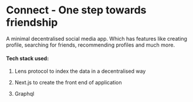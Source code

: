 # Connect - One step towards friendship

A minimal decentralised social media app. Which has features like creating profile, searching for friends, recommending profiles and much more.

#### Tech stack used:

1. Lens protocol to index the data in a decentralised way

2. Next.js to create the front end of application

3. Graphql